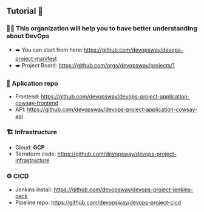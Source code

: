 ## Tutorial 👋
### 🙋‍♀️ This organization will help you to have better understanding about DevOps
- ➡️ You can start from here: https://github.com/devopsway/devops-project-manifest
- ➡️ Project Board: https://github.com/orgs/devopsway/projects/1

### 🧱 Aplication repo
- Frontend: https://github.com/devopsway/devops-project-application-cowsay-frontend
- API: https://github.com/devopsway/devops-project-application-cowsay-api
### 🏗️ Infrastructure
- Cloud: **GCP**
- Terraform code: https://github.com/devopsway/devops-project-infrastructure
### ⚙️ CICD
- Jenkins install: https://github.com/devopsway/devops-project-jenkins-pack
- Pipeline repo: https://github.com/devopsway/devops-project-cicd
<!--

**Here are some ideas to get you started:**

🙋‍♀️ A short introduction - what is your organization all about?
🌈 Contribution guidelines - how can the community get involved?
👩‍💻 Useful resources - where can the community find your docs? Is there anything else the community should know?
🍿 Fun facts - what does your team eat for breakfast?
🧙 Remember, you can do mighty things with the power of [Markdown](https://docs.github.com/github/writing-on-github/getting-started-with-writing-and-formatting-on-github/basic-writing-and-formatting-syntax)
-->
